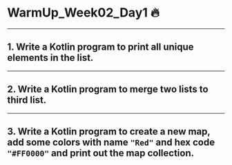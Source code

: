 # WarmUp_Week02_Day1 🔥
---


## 1. Write a Kotlin program to print all unique elements in the list.
---
## 2. Write a Kotlin program to merge two lists to third list.
---
## 3. Write a Kotlin program to create a new map, add some colors with name `"Red"` and hex code `"#FF0000"` and print out the map collection.

